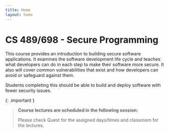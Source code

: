 ```yaml
---
title: Home
layout: home
---
```

# CS 489/698 - Secure Programming

This course provides an introduction to building secure software applications. It examines the software development life cycle and teaches what developers can do in each step to make their software more secure. It also will cover common vulnerabilities that exist and how developers can avoid or safeguard against them.

Students completing this should be able to build and deploy software with fewer security issues.

{: .important }
>**Course lectures are scheduled in the following session:**
>
>Please check Quest for the assigned days/times and classroom for the lectures.